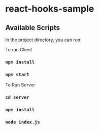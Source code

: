 # react-hooks-sample

## Available Scripts

In the project directory, you can run:

To run Client
### `npm install`
### `npm start`

To Run Server
### `cd server`
### `npm install`
### `node index.js`